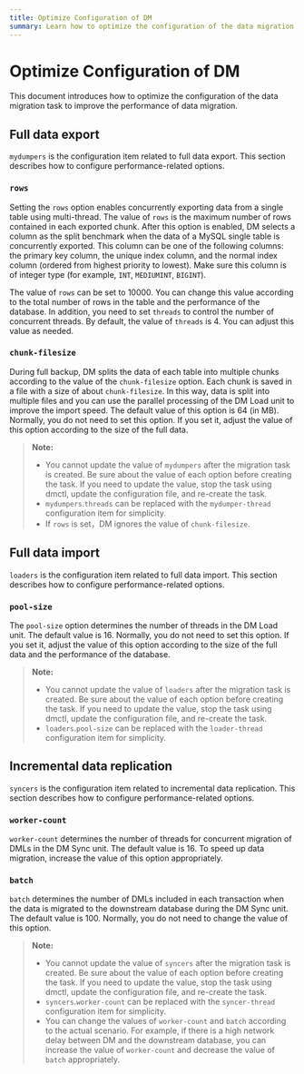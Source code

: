 ```yaml
---
title: Optimize Configuration of DM
summary: Learn how to optimize the configuration of the data migration task to improve the performance of data migration.
---
```


# Optimize Configuration of DM

This document introduces how to optimize the configuration of the data migration task to improve the performance of data migration.

## Full data export

`mydumpers` is the configuration item related to full data export. This section describes how to configure performance-related options.

### `rows`

Setting the `rows` option enables concurrently exporting data from a single table using multi-thread. The value of `rows` is the maximum number of rows contained in each exported chunk. After this option is enabled, DM selects a column as the split benchmark when the data of a MySQL single table is concurrently exported. This column can be one of the following columns: the primary key column, the unique index column, and the normal index column (ordered from highest priority to lowest). Make sure this column is of integer type (for example, `INT`, `MEDIUMINT`, `BIGINT`).

The value of `rows` can be set to 10000. You can change this value according to the total number of rows in the table and the performance of the database. In addition, you need to set `threads` to control the number of concurrent threads. By default, the value of `threads` is 4. You can adjust this value as needed.

### `chunk-filesize`

During full backup, DM splits the data of each table into multiple chunks according to the value of the `chunk-filesize` option. Each chunk is saved in a file with a size of about `chunk-filesize`. In this way, data is split into multiple files and you can use the parallel processing of the DM Load unit to improve the import speed. The default value of this option is 64 (in MB). Normally, you do not need to set this option. If you set it, adjust the value of this option according to the size of the full data.

> **Note:**
>
> - You cannot update the value of `mydumpers` after the migration task is created. Be sure about the value of each option before creating the task. If you need to update the value, stop the task using dmctl, update the configuration file, and re-create the task.
> - `mydumpers`.`threads` can be replaced with the `mydumper-thread` configuration item for simplicity.
> - If `rows` is set，DM ignores the value of `chunk-filesize`.

## Full data import

`loaders` is the configuration item related to full data import. This section describes how to configure performance-related options.

### `pool-size`

The `pool-size` option determines the number of threads in the DM Load unit. The default value is 16. Normally, you do not need to set this option. If you set it, adjust the value of this option according to the size of the full data and the performance of the database.

> **Note:**
>
> - You cannot update the value of `loaders` after the migration task is created. Be sure about the value of each option before creating the task. If you need to update the value, stop the task using dmctl, update the configuration file, and re-create the task.
> - `loaders`.`pool-size` can be replaced with the `loader-thread` configuration item for simplicity.

## Incremental data replication

`syncers` is the configuration item related to incremental data replication. This section describes how to configure performance-related options.

### `worker-count`

`worker-count` determines the number of threads for concurrent migration of DMLs in the DM Sync unit. The default value is 16. To speed up data migration, increase the value of this option appropriately.

### `batch`

`batch` determines the number of DMLs included in each transaction when the data is migrated to the downstream database during the DM Sync unit. The default value is 100. Normally, you do not need to change the value of this option.

> **Note:**
>
> - You cannot update the value of `syncers` after the migration task is created. Be sure about the value of each option before creating the task. If you need to update the value, stop the task using dmctl, update the configuration file, and re-create the task.
> - `syncers`.`worker-count` can be replaced with the `syncer-thread` configuration item for simplicity.
> - You can change the values of `worker-count` and `batch` according to the actual scenario. For example, if there is a high network delay between DM and the downstream database, you can increase the value of `worker-count` and decrease the value of `batch` appropriately.
